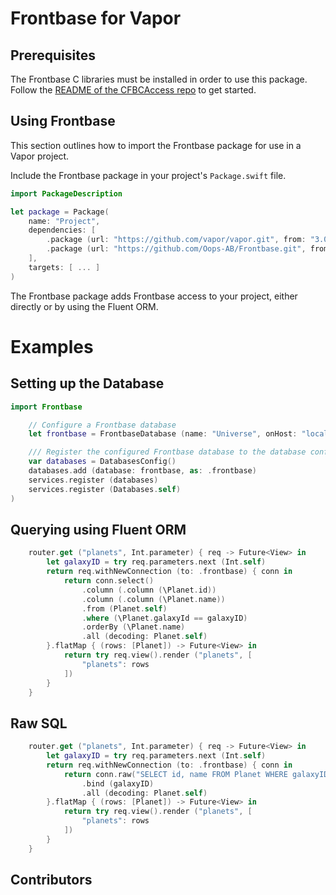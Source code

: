 # Frontbase for Vapor

## Prerequisites

The Frontbase C libraries must be installed in order to use this package.  
Follow the [README of the CFBCAccess repo](https://github.com/Oops-AB/CFBCAccess/README.md) to get started.

## Using Frontbase

This section outlines how to import the Frontbase package for use in a Vapor project.

Include the Frontbase package in your project's `Package.swift` file.

```swift
import PackageDescription

let package = Package(
    name: "Project",
    dependencies: [
        .package (url: "https://github.com/vapor/vapor.git", from: "3.0.0"),
        .package (url: "https://github.com/Oops-AB/Frontbase.git", from: "1.0.0"),
    ],
    targets: [ ... ]
)
```

The Frontbase package adds Frontbase access to your project, either directly or by using the Fluent ORM.

# Examples

## Setting up the Database

```swift
import Frontbase

	// Configure a Frontbase database
	let frontbase = FrontbaseDatabase (name: "Universe", onHost: "localhost", username: "_system", password: "secret")

	/// Register the configured Frontbase database to the database config.
	var databases = DatabasesConfig()
	databases.add (database: frontbase, as: .frontbase)
	services.register (databases)
	services.register (Databases.self)
)
```

## Querying using Fluent ORM

```swift
	router.get ("planets", Int.parameter) { req -> Future<View> in
        let galaxyID = try req.parameters.next (Int.self)
        return req.withNewConnection (to: .frontbase) { conn in
            return conn.select()
                .column (.column (\Planet.id))
                .column (.column (\Planet.name))
                .from (Planet.self)
                .where (\Planet.galaxyId == galaxyID)
                .orderBy (\Planet.name)
                .all (decoding: Planet.self)
	    }.flatMap { (rows: [Planet]) -> Future<View> in
	        return try req.view().render ("planets", [
	        	"planets": rows
	        ])
	    }
	}
```

## Raw SQL

```swift
	router.get ("planets", Int.parameter) { req -> Future<View> in
        let galaxyID = try req.parameters.next (Int.self)
        return req.withNewConnection (to: .frontbase) { conn in
	        return conn.raw("SELECT id, name FROM Planet WHERE galaxyID = ? ORDER BY name;")
                .bind (galaxyID)
	            .all (decoding: Planet.self)
	    }.flatMap { (rows: [Planet]) -> Future<View> in
	        return try req.view().render ("planets", [
	        	"planets": rows
	        ])
	    }
	}
```

## Contributors

